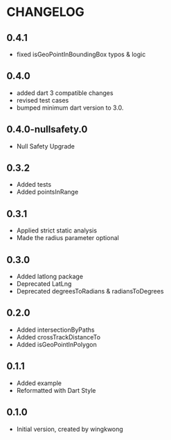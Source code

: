 # CHANGELOG

## 0.4.1
- fixed isGeoPointInBoundingBox typos & logic

## 0.4.0
- added dart 3 compatible changes
- revised test cases
- bumped minimum dart version to 3.0.

## 0.4.0-nullsafety.0
- Null Safety Upgrade

## 0.3.2
- Added tests
- Added pointsInRange

## 0.3.1
- Applied strict static analysis
- Made the radius parameter optional

## 0.3.0
- Added latlong package
- Deprecated LatLng
- Deprecated degreesToRadians & radiansToDegrees

## 0.2.0
- Added intersectionByPaths
- Added crossTrackDistanceTo 
- Added isGeoPointInPolygon

## 0.1.1
- Added example
- Reformatted with Dart Style

## 0.1.0
- Initial version, created by wingkwong
